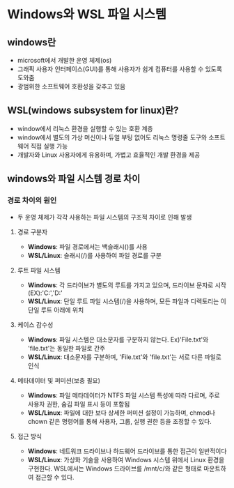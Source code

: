 # Windows와 WSL 파일 시스템 

## windows란
- microsoft에서 개발한 운영 체제(os)
- 그래픽 사용자 인터페이스(GUI)를 통해 사용자가 쉽게 컴퓨터를 사용할 수 있도록 도와줌
- 광범위한 소프트웨어 호환성을 갖추고 있음


## WSL(windows subsystem for linux)란?
- window에서 리눅스 환경을 실행할 수 있는 호환 계층
- window에서 별도의 가상 머신이나 듀얼 부팅 없어도 리눅스 명령줄 도구와 소프트웨어 직접 실행 가능
- 개발자와 Linux 사용자에게 유용하며, 가볍고 효율적인 개발 환경을 제공


## windows와 파일 시스템 경로 차이

### 경로 차이의 원인
- 두 운영 체제가 각각 사용하는 파일 시스템의 구조적 차이로 인해 발생

1) 경로 구분자
    - **Windows**: 파일 경로에서는 백슬래시(\)를 사용
    - **WSL/Linux**: 슬래시(/)를 사용하여 파일 경로를 구분

2) 루트 파일 시스템
    - **Windows**: 각 드라이브가 별도의 루트를 가지고 있으며, 드라이브 문자로 시작(EX):'C:\','D:\'
    - **WSL/Linux**: 단일 루트 파일 시스템(/)을 사용하며, 모든 파일과 디렉토리는 이 단일 루트 아래에 위치

4) 케이스 감수성
    - **Windows**: 파일 시스템은 대소문자를 구분하지 않는다. Ex)'File.txt'와 'file.txt'는 동일한 파일로 간주
    - **WSL/Linux**: 대소문자를 구분하며, 'File.txt'와 'file.txt'는 서로 다른 파일로 인식
5) 메타데이터 및 퍼미션(보충 필요)
    - **Windows**: 파일 메타데이터가 NTFS 파일 시스템 특성에 따라 다르며, 주로 사용자 권한, 숨김 파일 표시 등이 포함됨
    - **WSL/Linux**: 파일에 대한 보다 상세한 퍼미션 설정이 가능하며, chmod나 chown 같은 명령어를 통해 사용자, 그룹, 실행 권한 등을 조정할 수 있다.
6) 접근 방식
    - **Windows**: 네트워크 드라이브나 하드웨어 드라이브를 통한 접근이 일반적이다
    - **WSL/Linux**: 가상화 기술을 사용하여 Windows 시스템 위에서 Linux 환경을 구현한다. WSL에서는 Windows 드라이브를 /mnt/c/와 같은 형태로 마운트하여 접근할 수 있다.
